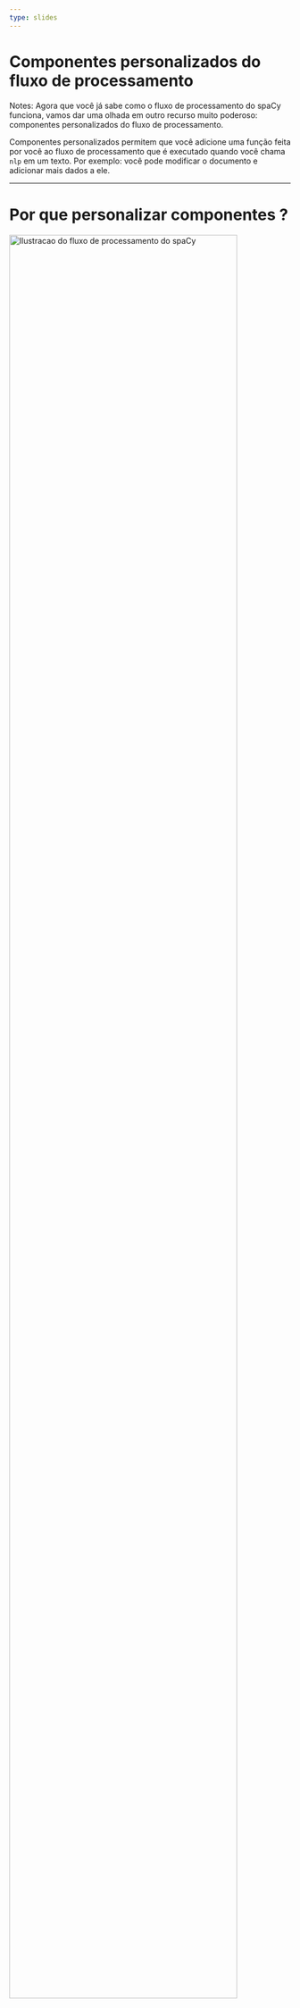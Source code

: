 ```yaml
---
type: slides
---
```


# Componentes personalizados do fluxo de processamento

Notes: Agora que você já sabe como o fluxo de processamento do spaCy funciona,
vamos dar uma olhada em outro recurso muito poderoso: componentes personalizados
do fluxo de processamento.

Componentes personalizados permitem que você adicione uma função feita por você ao
fluxo de processamento que é executado quando você chama `nlp` em um texto. Por 
exemplo: você pode modificar o documento e adicionar mais dados a ele.

---

# Por que personalizar componentes ?

<img src="/pipeline.png" alt="Ilustracao do fluxo de processamento do spaCy" width="90%" />

- Permite que uma função seja executada automaticamente quando você chamar `nlp`
- Adiciona metadados personalizados ao documentos e aos tokens
- Atualiza atributos padrão como por exemplo entidades `doc.ents`

Notes: Após o texto ser toquenizado e o objeto  ser criado, os componentes do 
fluxo de processamento são aplicados sequencialmente. O spaCy suporta uma
grande variedade de componentes pré-existentes, mas também permite que você
crie seu próprio componente.

Componentes personalizados são executados automaticamente quando você chamar
o objeto `Doc` em um texto.

Eles são especialmente úteis para você adicionar metadados personalizados 
aos documentos e tokens.

Você também pode usá-los para atualizar os atributos já existentes, como
as partições com entidades nomeadas.

---

# Anatomia de um componente (1)

- Função que recebe um `doc`, o modifica e em seguida o retorna
- Pode ser adicionado ao fluxo de processamento através do método `nlp.add_pipe`

```python
def custom_component(doc):
    # Faz alguma coisa com o documento
    return doc

nlp.add_pipe(custom_component)
```

Notes: Fundamentalmente, o componente de um fluxo de processamento é uma função
ou um objeto que recebe um documento, o modifica e em seguida retorna este objeto,
que pode ser processado em seguida pelo próximo componente do fluxo de processamento.

Componentes podem ser adicionados ao fluxo de processamento através do método `nlp.add_pipe`. 
O método recebe pelo menos um parâmetro: a função do componente.


---

# Anatomia de um componente (2)

```python
def custom_component(doc):
    # Faz alguma coisa com o documento
    return doc

nlp.add_pipe(custom_component)
```

|Parâmetro | Descrição                      | Exemplo                                   |
| -------- | ------------------------------ | ----------------------------------------- |
| `last`   | Se `True`, adicionar no final  | `nlp.add_pipe(component, last=True)`      |
| `first`  | Se `True`, adicionar no início | `nlp.add_pipe(component, first=True)`     |
| `before` | Adicionar antes do componente  | `nlp.add_pipe(component, before="ner")`   |
| `after`  | Adicionar depois do componente | `nlp.add_pipe(component, after="tagger")` |

Notes: Para definir _onde_ o componente será adicionado ao fluxo de processamento,
você pode usar os seguintes argumentos:

Definir `last` como `True` vai adicionar o componente ao final do fluxo de processamento.
Esse é o comportamento padrão.

Definir `first` como `True` vai adicionar o componente ao início do fluxo de processamento,
logo após o toquenizador.

Os argumentos `before` e `after` permitem definir o nome de um componente existente de tal
forma que o novo componente seja adicionado antes ou depois dele. Por exemplo: `before="ner"`
vai adicionar o novo componente antes do identificador de entidados nomeadas.

O componente existente ao qual o novo componente deve ser adicionado antes ou depois precisa
existir, senão o spaCy gerará um erro.


---

# Exemplo: um componente simples (1)

```python
# Criar um objeto nlp
nlp = spacy.load("en_core_web_sm")

# Definir um componente personalizado
def custom_component(doc):
    # Imprimir o tamanho do documento
    print("Doc length:", len(doc))
    # Retornar o objeto doc
    return doc

# Adicionar o componente como primeiro no fluxo de processamento
nlp.add_pipe(custom_component, first=True)

# Imprimir o nome dos componentes do fluxo de processamento
print("Pipeline:", nlp.pipe_names)
```

```out
Pipeline: ['custom_component', 'tagger', 'parser', 'ner']
```

Notes: Aqui está mais um exemplo de um componente simples do fluxo de processamento

Começamos com o modelo pequeno da língua inglesa.

Em seguida definimos o componente: uma função que recebe um objeto `Doc` e o 
retorna.

Vamos fazer algo simples e imprimir o tamanho do documento recebido.

Não se esqueça de retornar o documento para que ele seja processado pelo
próximo componente no fluxo de processamento! O documento criado pelo
toquenizador é passado para todos os componentes, portanto é essencial
retornar o documento modificado.

Agora podemos adicionar o componente ao fluxo de processamento. Vamos
adicioná-lo logo no início, após o toquenizador, definindo o atributo 
`first=True`.

Quando imprimimos os nomes dos componentes do fluxo de processamento, o
componente personalizado agora aparece no início. Isso significa que ele
será aplicado logo no início do processamento do documento.


---

# Exemplo: um componente simples (2)

```python
# Criar um objeto nlp
nlp = spacy.load("en_core_web_sm")

# Definir um componente customizado
def custom_component(doc):

    # Imprimir o tamanho do documento
    print("Doc length:", len(doc))

    # Retornar o objeto doc
    return doc

# Adicionar o componente no inicio do fluxo de processamento
nlp.add_pipe(custom_component, first=True)

# Processar o texto
doc = nlp("Hello world!")
```

```out
Doc length: 3
```

Notes: Agora quando processarmos um texto usando o objeto `nlp`, o 
componente customizado será aplicado ao documento e o tamanho do documento
será impresso.

---

# Vamos praticar!

Notes: Agora é sua hora de praticar! Escreva seu primeiro componente personalizado do fluxo de processamento!
